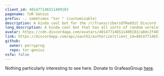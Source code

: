 ```yaml
---
client_id: 401477146511409183
pagename: ToR Genius
prefix: -, sometimes "tor " (customizable)
description: A kinda cool bot for the /r/TranscribersOfReddit Discord
long_description: A kinda cool bot that has all sorts of random unrelated features. Check out [this](https://www.reddit.com/r/transcribersofreddit/wiki/index) for more info.
avatar: https://cdn.discordapp.com/avatars/401477146511409183/a8dc2f403b80a444b14c52c3dc2d621d.png
link: https://discordapp.com/api/oauth2/authorize?client_id=401477146511409183&permissions=8192&scope=bot
github:
  owner: perryprog
  repo: tor-genius
nsfw: false
---
```


Nothing particularly interesting to see here. Donate to GrafeasGroup [here](https://www.patreon.com/grafeasgroup).
